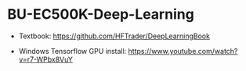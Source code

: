 # BU-EC500K-Deep-Learning

* Textbook: 
  https://github.com/HFTrader/DeepLearningBook

* Windows Tensorflow GPU install: 
  https://www.youtube.com/watch?v=r7-WPbx8VuY


